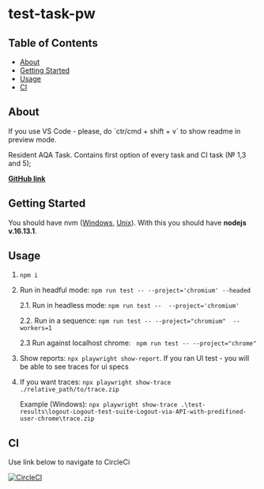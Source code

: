 # test-task-pw

## Table of Contents

- [About](#about)
- [Getting Started](#getting_started)
- [Usage](#usage)
- [CI](#ci)

<h2 id = "about"> About </h2>
If you use VS Code - please, do `ctr/cmd + shift + v` to  show readme in preview mode.

Resident AQA Task. Contains first option of every task and CI task (№ 1,3 and 5); 

[**GitHub link**](https://github.com/Ernst-D/test-task-pw-js)

<h2 id = "getting_started"> Getting Started </h2>

You should have nvm ([Windows](https://github.com/nvm-sh/nvm), [Unix](https://github.com/nvm-sh/nvm)). With this you should have **nodejs v.16.13.1**.

<h2 id = "usage"> Usage </h2>

1. `npm i`
2. Run in headful mode: `npm run test -- --project='chromium' --headed`
    
    2.1. Run in headless mode: `npm run test -- 
    --project='chromium'`
    
    2.2. Run in a sequence: `npm run test -- --project="chromium"  --workers=1`

    2.3 Run against localhost chrome: ` npm run test -- --project="chrome"`

3. Show reports: `npx playwright show-report`. If you ran UI test - you will be able to see traces for ui specs

4. If you want traces: `npx playwright show-trace ./relative_path/to/trace.zip`

    Example (Windows): `npx playwright show-trace .\test-results\logout-Logout-test-suite-Logout-via-API-with-predifined-user-chrome\trace.zip`

<h2 id = "ci"> CI </h2>

Use link below to navigate to CircleCi

[![CircleCI](https://circleci.com/gh/Ernst-D/test-task-pw-js/tree/main.svg?style=svg)](https://circleci.com/gh/Ernst-D/test-task-pw-js/tree/main)